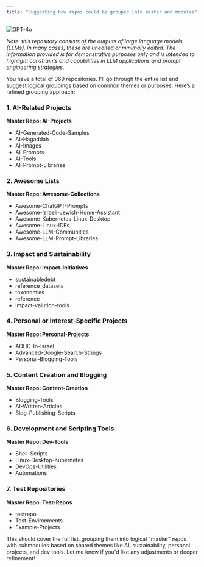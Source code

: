 ```yaml
---
title: "Suggesting how repos could be grouped into master and modules"
---
```

![GPT-4o](https://img.shields.io/badge/GPT--4o-3333FF?style=for-the-badge&logo=openai&logoColor=white)



*Note: this repository consists of the outputs of large language models (LLMs). In many cases, these are unedited or minimally edited. The information provided is for demonstrative purposes only and is intended to highlight constraints and capabilities in LLM applications and prompt engineering strategies.*


You have a total of 369 repositories. I'll go through the entire list and suggest logical groupings based on common themes or purposes. Here’s a refined grouping approach:

### 1. **AI-Related Projects**
   **Master Repo: AI-Projects**
   - AI-Generated-Code-Samples
   - AI-Hagaddah
   - AI-Images
   - AI-Prompts
   - AI-Tools
   - AI-Prompt-Libraries

### 2. **Awesome Lists**
   **Master Repo: Awesome-Collections**
   - Awesome-ChatGPT-Prompts
   - Awesome-Israeli-Jewish-Home-Assistant
   - Awesome-Kubernetes-Linux-Desktop
   - Awesome-Linux-IDEs
   - Awesome-LLM-Communities
   - Awesome-LLM-Prompt-Libraries

### 3. **Impact and Sustainability**
   **Master Repo: Impact-Initiatives**
   - sustainabledebt
   - reference_datasets
   - taxonomies
   - reference
   - impact-valution-tools

### 4. **Personal or Interest-Specific Projects**
   **Master Repo: Personal-Projects**
   - ADHD-In-Israel
   - Advanced-Google-Search-Strings
   - Personal-Blogging-Tools

### 5. **Content Creation and Blogging**
   **Master Repo: Content-Creation**
   - Blogging-Tools
   - AI-Written-Articles
   - Blog-Publishing-Scripts

### 6. **Development and Scripting Tools**
   **Master Repo: Dev-Tools**
   - Shell-Scripts
   - Linux-Desktop-Kubernetes
   - DevOps-Utilities
   - Automations

### 7. **Test Repositories**
   **Master Repo: Test-Repos**
   - testrepo
   - Test-Environments
   - Example-Projects

This should cover the full list, grouping them into logical "master" repos with submodules based on shared themes like AI, sustainability, personal projects, and dev tools. Let me know if you'd like any adjustments or deeper refinement!
